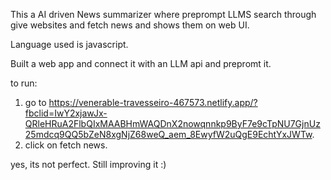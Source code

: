 This a AI driven News summarizer where preprompt LLMS search through give websites and fetch news and shows them on web UI.

Language used is javascript. 

Built a web app and connect it with an LLM api and prepromt it.

to run:
  1. go to https://venerable-travesseiro-467573.netlify.app/?fbclid=IwY2xjawJx-QRleHRuA2FlbQIxMAABHmWAQDnX2nowqnnkp9ByF7e9cTpNU7GjnUz25mdcq9QQ5bZeN8xgNjZ68weQ_aem_8EwyfW2uQgE9EchtYxJWTw.
  2. click on fetch news.

yes, its not perfect. Still improving it :)

